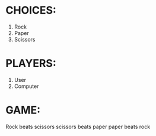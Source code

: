 # CHOICES:

1. Rock
2. Paper
3. Scissors

# PLAYERS:

1. User
2. Computer

# GAME:

Rock beats scissors
scissors beats paper
paper beats rock
